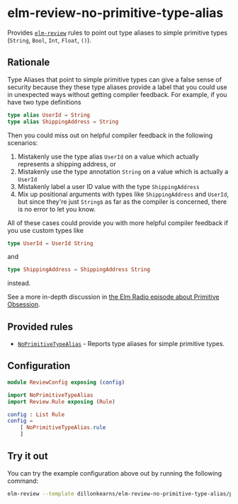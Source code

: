 # elm-review-no-primitive-type-alias

Provides [`elm-review`](https://package.elm-lang.org/packages/jfmengels/elm-review/latest/) rules to point out type aliases to simple primitive types (`String`, `Bool`, `Int`, `Float`, `()`).

## Rationale

Type Aliases that point to simple primitive types can give a false sense of security because they these type aliases
provide a label that you could use in unexpected ways without getting compiler feedback. For example, if you have two type definitions

```elm
type alias UserId = String
type alias ShippingAddress = String
```

Then you could miss out on helpful compiler feedback in the following scenarios:

1. Mistakenly use the type alias `UserId` on a value which actually represents a shipping address, or
2. Mistakenly use the type annotation `String` on a value which is actually a `UserId`
3. Mistakenly label a user ID value with the type `ShippingAddress`
4. Mix up positional arguments with types like `ShippingAddress` and `UserId`, but since they're just `String`s as far as the compiler is concerned, there is no error to let you know.

All of these cases could provide you with more helpful compiler feedback if you use custom types like 

```elm
type UserId = UserId String
```

and

```elm
type ShippingAddress = ShippingAddress String
```

instead.

See a more in-depth discussion in [the Elm Radio episode about Primitive Obsession](https://elm-radio.com/episode/primitive-obsession).



## Provided rules

- [`NoPrimitiveTypeAlias`](https://package.elm-lang.org/packages/dillonkearns/elm-review-no-primitive-type-alias/1.0.0/NoPrimitiveTypeAlias) - Reports type aliases for simple primitive types.


## Configuration

```elm
module ReviewConfig exposing (config)

import NoPrimitiveTypeAlias
import Review.Rule exposing (Rule)

config : List Rule
config =
    [ NoPrimitiveTypeAlias.rule
    ]
```


## Try it out

You can try the example configuration above out by running the following command:

```bash
elm-review --template dillonkearns/elm-review-no-primitive-type-alias/preview
```
